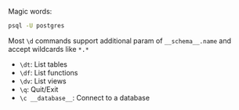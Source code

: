 Magic words:
```bash
psql -U postgres
```

Most `\d` commands support additional param of `__schema__.name` and accept wildcards like `*.*`

- `\dt`: List tables
- `\df`: List functions
- `\dv`: List views
- `\q`: Quit/Exit
- `\c __database__`: Connect to a database